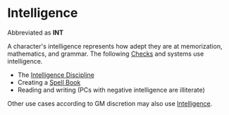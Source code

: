 # Intelligence

Abbreviated as **INT**

A character's intelligence represents how adept they are at memorization, mathematics, and grammar. The following [Checks](../../Game%20Procedures/Core%20Procedures/Check.md) and systems use intelligence.

- The [Intelligence Discipline](../../Magic/Spellcasting/Spellcasting%20Disciplines/Intelligence%20Discipline.md)
- Creating a [Spell Book](../../Magic/Spellcasting/Spell%20Learning/Spell%20Book.md)
- Reading and writing (PCs with negative intelligence are illiterate)

Other use cases according to GM discretion may also use [Intelligence]().
